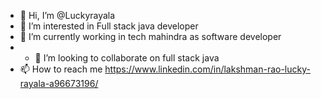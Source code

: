 - 👋 Hi, I’m @Luckyrayala
- 👀 I’m interested in Full stack java developer
- 🌱 I’m currently working in tech mahindra as software developer
- - 💞️ I’m looking to collaborate on full stack java
- 📫 How to reach me https://www.linkedin.com/in/lakshman-rao-lucky-rayala-a96673196/

<!---
Luckyrayala/Luckyrayala is a ✨ special ✨ repository because its `README.md` (this file) appears on your GitHub profile.
You can click the Preview link to take a look at your changes.
--->
